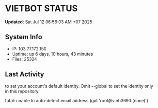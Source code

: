 # VIETBOT STATUS
**Updated**: Sat Jul 12 06:56:03 AM +07 2025

## System Info
- IP: 103.77.172.150
- Uptime: up 6 days, 10 hours, 43 minutes
- Files: 25324

## Last Activity

to set your account's default identity.
Omit --global to set the identity only in this repository.

fatal: unable to auto-detect email address (got 'root@vinh3690.(none)')
